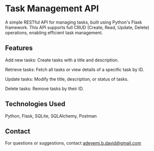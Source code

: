 # Task Management API
A simple RESTful API for managing tasks, built using Python's Flask framework. This API supports full CRUD (Create, Read, Update, Delete) operations, enabling efficient task management.

## Features
Add new tasks: Create tasks with a title and description.

Retrieve tasks: Fetch all tasks or view details of a specific task by ID.

Update tasks: Modify the title, description, or status of tasks.

Delete tasks: Remove tasks by their ID.

## Technologies Used

Python, Flask, SQLite, SQLAlchemy, Postman

## Contact

For questions or suggestions, contact adeyemi.b.david@gmail.com









